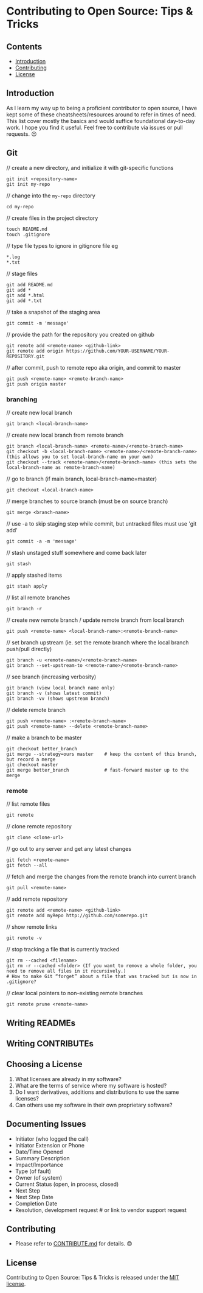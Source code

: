 # Contributing to Open Source: Tips & Tricks 

## Contents
- [Introduction](#Introduction)
- [Contributing](#Contributing)
- [License](#License)

## Introduction
As I learn my way up to being a proficient contributor to open source, I have kept some of these cheatsheets/resources around to refer in times of need. This list cover mostly the basics and would suffice foundational day-to-day work. I hope you find it useful. Feel free to contribute via issues or pull requests. :heart_eyes:

## Git
// create a new directory, and initialize it with git-specific functions
```
git init <repository-name>
git init my-repo
```
  
// change into the `my-repo` directory
```
cd my-repo
```

// create files in the project directory
```
touch README.md
touch .gitignore 
```

// type file types to ignore in gitignore file eg
```
*.log
*.txt
```

// stage files
```
git add README.md
git add *
git add *.html
git add *.txt 
```

// take a snapshot of the staging area
```
git commit -m 'message'
```

// provide the path for the repository you created on github
```
git remote add <remote-name> <github-link>
git remote add origin https://github.com/YOUR-USERNAME/YOUR-REPOSITORY.git
```

// after commit, push to remote repo aka origin, and commit to master
```
git push <remote-name> <remote-branch-name>
git push origin master
```

### branching 

// create new local branch
```
git branch <local-branch-name>
```

// create new local branch from remote branch
```
git branch <local-branch-name> <remote-name>/<remote-branch-name>
git checkout -b <local-branch-name> <remote-name>/<remote-branch-name> (this allows you to set local-branch-name on your own)
git checkout --track <remote-name>/<remote-branch-name> (this sets the local-branch-name as remote-branch-name)
```

// go to branch (if main branch, local-branch-name=master)
```
git checkout <local-branch-name>
```

// merge branches to source branch (must be on source branch)
```
git merge <branch-name>
```

// use -a to skip staging step while commit, but untracked files must use 'git add'
```
git commit -a -m 'message'
```

// stash unstaged stuff somewhere and come back later
```
git stash
```

// apply stashed items
```
git stash apply 
```

// list all remote branches
```
git branch -r
```

// create new remote branch / update remote branch from local branch
```
git push <remote-name> <local-branch-name>:<remote-branch-name>
```

// set branch upstream (ie. set the remote branch where the local branch push/pull directly)
```
git branch -u <remote-name>/<remote-branch-name>
git branch --set-upstream-to <remote-name>/<remote-branch-name>
```

// see branch (increasing verbosity)
```
git branch (view local branch name only)
git branch -v (shows latest commit)
git branch -vv (shows upstream branch)
```

// delete remote branch
```
git push <remote-name> :<remote-branch-name>
git push <remote-name> --delete <remote-branch-name>
```

// make a branch to be master 
```
git checkout better_branch
git merge --strategy=ours master    # keep the content of this branch, but record a merge
git checkout master
git merge better_branch             # fast-forward master up to the merge
```

### remote 

// list remote files
```
git remote
```

// clone remote repository
```
git clone <clone-url>
```

// go out to any server and get any latest changes
```
git fetch <remote-name>
git fetch --all
```

// fetch and merge the changes from the remote branch into current branch
```
git pull <remote-name>
```

// add remote repository
```
git remote add <remote-name> <github-link>
git remote add myRepo http://github.com/somerepo.git
```

// show remote links
```
git remote -v
```

// stop tracking a file that is currently tracked
```
git rm --cached <filename>
git rm -r --cached <folder> (If you want to remove a whole folder, you need to remove all files in it recursively.)
# How to make Git “forget” about a file that was tracked but is now in .gitignore?
```

// clear local pointers to non-existing remote branches
```
git remote prune <remote-name>
```

## Writing READMEs

## Writing CONTRIBUTEs

## Choosing a License
1. What licenses are already in my software?
2. What are the terms of service where my software is hosted?
3. Do I want derivatives, additions and distributions to use the same licenses?
4. Can others use my software in their own proprietary software?

## Documenting Issues
- Initiator (who logged the call)
- Initiator Extension or Phone 
- Date/Time Opened
- Summary Description
- Impact/Importance
- Type (of fault)
- Owner (of system)
- Current Status (open, in process, closed)
- Next Step
- Next Step Date
- Completion Date
- Resolution, development request # or link to vendor support request

## Contributing
- Please refer to [CONTRIBUTE.md](./CONTRIBUTE.md) for details. :heart_eyes:

## License
Contributing to Open Source: Tips & Tricks is released under the [MIT license](./LICENSE).






